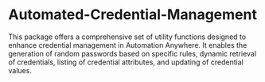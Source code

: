 # Automated-Credential-Management
 This package offers a comprehensive set of utility functions designed to enhance credential management in Automation Anywhere. It enables the generation of random passwords based on specific rules, dynamic retrieval of credentials, listing of credential attributes, and updating of credential values. 
